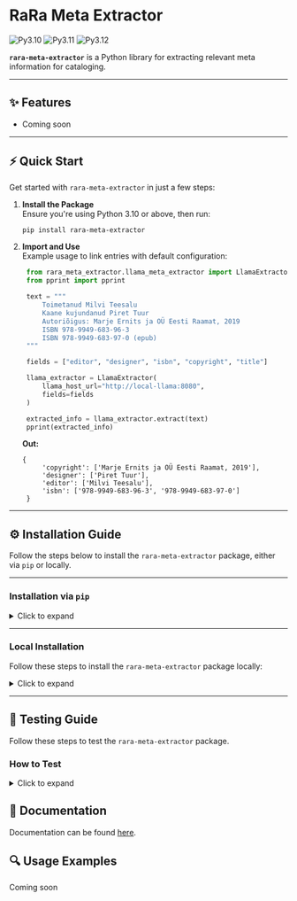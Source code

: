 # RaRa Meta Extractor

![Py3.10](https://img.shields.io/badge/python-3.10-green.svg)
![Py3.11](https://img.shields.io/badge/python-3.11-green.svg)
![Py3.12](https://img.shields.io/badge/python-3.12-green.svg)

**`rara-meta-extractor`** is a  Python library for extracting relevant meta information for cataloging.


---

## ✨ Features  

- Coming soon
---


## ⚡ Quick Start  

Get started with `rara-meta-extractor` in just a few steps:

1. **Install the Package**  
   Ensure you're using Python 3.10 or above, then run:  
   ```bash
   pip install rara-meta-extractor
   ```

2. **Import and Use**  
   Example usage to link entries with default configuration:  

   ```python
    from rara_meta_extractor.llama_meta_extractor import LlamaExtractor
    from pprint import pprint

    text = """
        Toimetanud Milvi Teesalu
        Kaane kujundanud Piret Tuur
        Autoriõigus: Marje Ernits ja OÜ Eesti Raamat, 2019
        ISBN 978-9949-683-96-3
        ISBN 978-9949-683-97-0 (epub)
    """

    fields = ["editor", "designer", "isbn", "copyright", "title"]

    llama_extractor = LlamaExtractor(
        llama_host_url="http://local-llama:8080",
        fields=fields
    )

    extracted_info = llama_extractor.extract(text)
    pprint(extracted_info)
   ```
   **Out:**

   ```
   {
        'copyright': ['Marje Ernits ja OÜ Eesti Raamat, 2019'],
        'designer': ['Piret Tuur'],
        'editor': ['Milvi Teesalu'],
        'isbn': ['978-9949-683-96-3', '978-9949-683-97-0']
    }

   ```

---



## ⚙️ Installation Guide

Follow the steps below to install the `rara-meta-extractor` package, either via `pip` or locally.

---

### Installation via `pip`

<details><summary>Click to expand</summary>

1. **Set Up Your Python Environment**  
   Create or activate a Python environment using Python **3.10** or above.

2. **Install the Package**  
   Run the following command:  
   ```bash
   pip install rara-meta-extractor
   ```
</details>

---

### Local Installation

Follow these steps to install the `rara-meta-extractor` package locally:  

<details><summary>Click to expand</summary>


1. **Clone the Repository**  
   Clone the repository and navigate into it:  
   ```bash
   git clone <repository-url>
   cd <repository-directory>
   ```

2. **Set Up Python Environment**  
   Create or activate a Python environment using Python 3.10 or above. E.g:
   ```bash
   conda create -n py310 python==3.10
   conda activate py310
   ```

3. **Install Build Package**  
   Install the `build` package to enable local builds:  
   ```bash
   pip install build
   ```

4. **Build the Package**  
   Run the following command inside the repository:  
   ```bash
   python -m build
   ```

5. **Install the Package**  
   Install the built package locally:  
   ```bash
   pip install .
   ```

</details>

---

## 🚀 Testing Guide

Follow these steps to test the `rara-meta-extractor` package.


### How to Test

<details><summary>Click to expand</summary>

1. **Clone the Repository**  
   Clone the repository and navigate into it:  
   ```bash
   git clone <repository-url>
   cd <repository-directory>
   ```

2. **Set Up Python Environment**  
   Create or activate a Python environment using Python 3.10 or above.

3. **Install Build Package**  
   Install the `build` package:  
   ```bash
   pip install build
   ```

4. **Build the Package**  
   Build the package inside the repository:  
   ```bash
   python -m build
   ```

5. **Install with Testing Dependencies**  
   Install the package along with its testing dependencies:  
   ```bash
   pip install .[testing]
   ```

6. **Run Tests**  
   Run the test suite from the repository root:  
   ```bash
   python -m pytest -v tests
   ```

---

</details>


## 📝 Documentation

Documentation can be found [here](DOCUMENTATION.md).


## 🔍 Usage Examples

Coming soon
